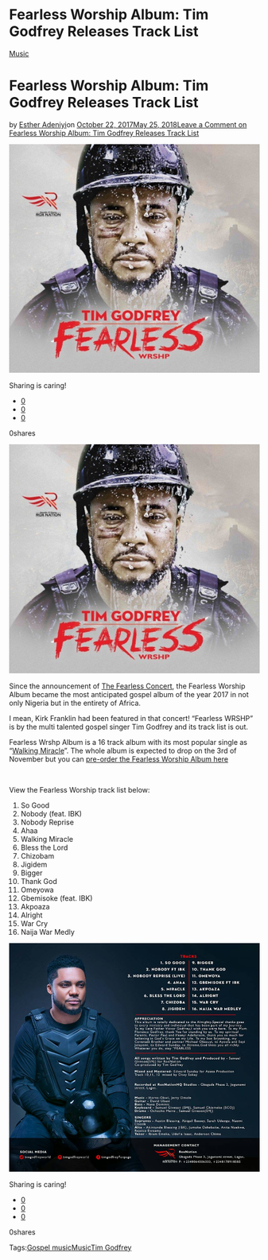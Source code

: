 # Fearless Worship Album: Tim Godfrey Releases Track List

[Music](https://estheradeniyi.com/category/music/)
# Fearless Worship Album: Tim Godfrey Releases Track List

by [Esther Adeniyi](https://estheradeniyi.com/author/esther-adeniyi/)on [October 22, 2017May 25, 2018](https://estheradeniyi.com/fearless-worship-album-tim-godfrey/)[Leave a Comment on Fearless Worship Album: Tim Godfrey Releases Track List](https://estheradeniyi.com/fearless-worship-album-tim-godfrey/#respond)

![](images/Tim-Godfrey-Fearless-1-600x548.jpg)

Sharing is caring!

- [0](https://www.facebook.com/sharer/sharer.php?u=https%3A%2F%2Festheradeniyi.com%2Ffearless-worship-album-tim-godfrey%2F&amp;t=Fearless%20Worship%20Album%3A%20Tim%20Godfrey%20Releases%20Track%20List)
- [0](https://twitter.com/intent/tweet?text=Fearless%20Worship%20Album%3A%20Tim%20Godfrey%20Releases%20Track%20List&amp;url=https%3A%2F%2Festheradeniyi.com%2Ffearless-worship-album-tim-godfrey%2F)
- [0](#)

0shares

[![Fearless Worship Album- Tim Godfrey](images/Tim-Godfrey-Fearless-1-600x548.jpg)](images/Tim-Godfrey-Fearless-1-600x548.jpg)

Since the announcement of [The Fearless Concert](https://www.estheradeniyi.com/tim-godfreys-fearless-2017-concert-to), the Fearless
 Worship Album became the most anticipated gospel album of the year 2017 in not only Nigeria but in the entirety of Africa.

I mean, Kirk Franklin had been
 featured in that concert! &#x201C;Fearless WRSHP&#x201D; is by the multi talented gospel
 singer Tim Godfrey and its track list is out.

Fearless Wrshp Album is a 16 track album with its most
 popular single as &#x201C;[Walking Miracle](https://www.estheradeniyi.com/walking-miracle-by-tim-godfrey-lyrics)&#x201D;. The whole album is expected to drop on the 3rd of November but you can [pre-order the Fearless Worship Album here](https://itunes.apple.com/ng/album/fearless/id1298440246)

&#xA0;

View the Fearless Worship track list below:
 1. So Good
 2. Nobody (feat. IBK)
 3. Nobody Reprise
 4. Ahaa
 5. Walking Miracle
 6. Bless the Lord
 7. Chizobam
 8. Jigidem
 9. Bigger
 10. Thank God
 11. Omeyowa
 12. Gbemisoke (feat. IBK)
 13. Akpoaza
 14. Alright
 15. War Cry
 16. Naija War Medly&#xA0;

[![](images/2017-10-15-PHOTO-00003030.jpg)](images/2017-10-15-PHOTO-00003030.jpg)

Sharing is caring!

- [0](https://www.facebook.com/sharer/sharer.php?u=https%3A%2F%2Festheradeniyi.com%2Ffearless-worship-album-tim-godfrey%2F&amp;t=Fearless%20Worship%20Album%3A%20Tim%20Godfrey%20Releases%20Track%20List)
- [0](https://twitter.com/intent/tweet?text=Fearless%20Worship%20Album%3A%20Tim%20Godfrey%20Releases%20Track%20List&amp;url=https%3A%2F%2Festheradeniyi.com%2Ffearless-worship-album-tim-godfrey%2F)
- [0](#)

0shares

Tags:[Gospel music](https://estheradeniyi.com/tag/gospel-music/)[Music](https://estheradeniyi.com/tag/music/)[Tim Godfrey](https://estheradeniyi.com/tag/tim-godfrey/)